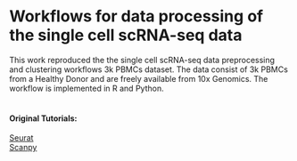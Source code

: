 # Workflows for data processing of the single cell scRNA-seq data
This work reproduced the the single cell scRNA-seq data preprocessing and clustering workflows 3k PBMCs dataset. The data consist of 3k PBMCs from a Healthy Donor and are freely available from 10x Genomics. The workflow is implemented in R and Python.<br><br>

<h4  align="Left">Original Tutorials:</h4>
<a href="https://satijalab.org/seurat/articles/pbmc3k_tutorial.html">Seurat</a><br>
<a href="https://scanpy-tutorials.readthedocs.io/en/latest/pbmc3k.html">Scanpy</a><br>
